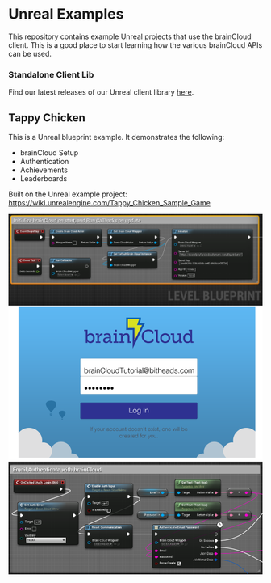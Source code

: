 # Unreal Examples

This repository contains example Unreal projects that use the brainCloud client. This is a good place to start learning how the various brainCloud APIs can be used.

### Standalone Client Lib

Find our latest releases of our Unreal client library [here](https://github.com/getbraincloud/braincloud-unreal).

## Tappy Chicken

This is a Unreal blueprint example. It demonstrates the following:

- brainCloud Setup
- Authentication
- Achievements
- Leaderboards

Built on the Unreal example project:
https://wiki.unrealengine.com/Tappy_Chicken_Sample_Game

![Setting up brainCloud](/screenshots/InitializeBrainCloud.png?raw=true "Setting up brainCloud")
![Performing Authentication](/screenshots/Authenticate.png?raw=true "Performing Authentication")


